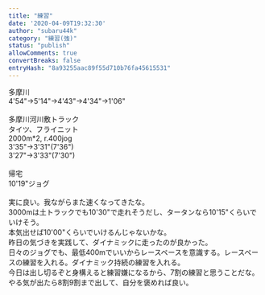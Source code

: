 ```yaml
---
title: "練習"
date: '2020-04-09T19:32:30'
author: "subaru44k"
category: "練習(強)"
status: "publish"
allowComments: true
convertBreaks: false
entryHash: "8a93255aac89f55d710b76fa45615531"
---
```

多摩川<br>
4'54"→5'14"→4'43"→4'34"→1'06"<br>
<br>
多摩川河川敷トラック<br>
タイツ、フライニット<br>
2000m*2, r.400jog<br>
3'35"→3'31"(7'36")<br>
3'27"→3'33"(7'30")<br>
<br>
帰宅<br>
10'19"ジョグ<br>
<br>
実に良い。我ながらまた速くなってきたな。<br>
3000mは土トラックでも10'30"で走れそうだし、タータンなら10'15"くらいでいけそう。<br>
本気出せば10'00"くらいでいけるんじゃないかな。<br>
昨日の気づきを実践して、ダイナミックに走ったのが良かった。<br>
日々のジョグでも、最低400mでいいからレースペースを意識する。レースペースの練習を入れる。ダイナミック持続の練習を入れる。<br>
今日は出し切るぞと身構えると練習嫌になるから、7割の練習と思うことだな。やる気が出たら8割9割まで出して、自分を褒めれば良い。
